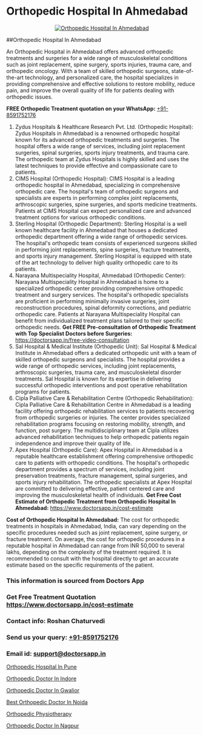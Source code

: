 # Orthopedic Hospital In Ahmedabad

<p align="center">
  <a href="https://doctorsapp.in">
    <img src="https://i.ibb.co/tqM3hNg/sqdqdqsddsa.png" alt="Orthopedic Hospital In Ahmedabad">
  </a>
</p>
##Orthopedic Hospital In Ahmedabad

An Orthopedic Hospital in Ahmedabad offers advanced orthopedic treatments and surgeries for a wide range of musculoskeletal conditions such as joint replacement, spine surgery, sports injuries, trauma care, and orthopedic oncology. With a team of skilled orthopedic surgeons, state-of-the-art technology, and personalized care, the hospital specializes in providing comprehensive and effective solutions to restore mobility, reduce pain, and improve the overall quality of life for patients dealing with orthopedic issues.

**FREE Orthopedic Treatment quotation on your WhatsApp:**  [+91-8591752176](https://api.whatsapp.com/send?phone=8591752176)

1) Zydus Hospitals & Healthcare Research Pvt. Ltd. (Orthopedic Hospital):
Zydus Hospitals in Ahmedabad is a renowned orthopedic hospital known for its advanced orthopedic treatments and surgeries. The hospital offers a wide range of services, including joint replacement surgeries, spinal surgeries, sports injury treatments, and trauma care. The orthopedic team at Zydus Hospitals is highly skilled and uses the latest techniques to provide effective and compassionate care to patients.
2) CIMS Hospital (Orthopedic Hospital):
CIMS Hospital is a leading orthopedic hospital in Ahmedabad, specializing in comprehensive orthopedic care. The hospital's team of orthopedic surgeons and specialists are experts in performing complex joint replacements, arthroscopic surgeries, spine surgeries, and sports medicine treatments. Patients at CIMS Hospital can expect personalized care and advanced treatment options for various orthopedic conditions.
3) Sterling Hospital (Orthopedic Department):
Sterling Hospital is a well known healthcare facility in Ahmedabad that houses a dedicated orthopedic department offering a wide range of orthopedic services. The hospital's orthopedic team consists of experienced surgeons skilled in performing joint replacements, spine surgeries, fracture treatments, and sports injury management. Sterling Hospital is equipped with state of the art technology to deliver high quality orthopedic care to its patients.
4) Narayana Multispeciality Hospital, Ahmedabad (Orthopedic Center):
Narayana Multispeciality Hospital in Ahmedabad is home to a specialized orthopedic center providing comprehensive orthopedic treatment and surgery services. The hospital's orthopedic specialists are proficient in performing minimally invasive surgeries, joint reconstruction procedures, spinal deformity corrections, and pediatric orthopedic care. Patients at Narayana Multispeciality Hospital can benefit from individualized treatment plans tailored to their specific orthopedic needs.
**Get FREE Pre-consultation of Orthopedic Treatment with Top Specialist Doctors before Surgeries:** https://doctorsapp.in/free-video-consultation
5) Sal Hospital & Medical Institute (Orthopedic Unit):
Sal Hospital & Medical Institute in Ahmedabad offers a dedicated orthopedic unit with a team of skilled orthopedic surgeons and specialists. The hospital provides a wide range of orthopedic services, including joint replacements, arthroscopic surgeries, trauma care, and musculoskeletal disorder treatments. Sal Hospital is known for its expertise in delivering successful orthopedic interventions and post operative rehabilitation programs for patients.
6) Cipla Palliative Care & Rehabilitation Centre (Orthopedic Rehabilitation):
Cipla Palliative Care & Rehabilitation Centre in Ahmedabad is a leading facility offering orthopedic rehabilitation services to patients recovering from orthopedic surgeries or injuries. The center provides specialized rehabilitation programs focusing on restoring mobility, strength, and function, post surgery. The multidisciplinary team at Cipla utilizes advanced rehabilitation techniques to help orthopedic patients regain independence and improve their quality of life.
7) Apex Hospital (Orthopedic Care):
Apex Hospital in Ahmedabad is a reputable healthcare establishment offering comprehensive orthopedic care to patients with orthopedic conditions. The hospital's orthopedic department provides a spectrum of services, including joint preservation treatments, fracture management, spinal surgeries, and sports injury rehabilitation. The orthopedic specialists at Apex Hospital are committed to delivering effective, patient centered care and improving the musculoskeletal health of individuals.
**Get Free Cost Estimate of Orthopedic Treatment from Orthopedic Hospital In Ahmedabad:** https://www.doctorsapp.in/cost-estimate

**Cost of Orthopedic Hospital In Ahmedabad:**
The cost for orthopedic treatments in hospitals in Ahmedabad, India, can vary depending on the specific procedures needed such as joint replacement, spine surgery, or fracture treatment. On average, the cost for orthopedic procedures in a reputable hospital in Ahmedabad can range from INR 50,000 to several lakhs, depending on the complexity of the treatment required. It is recommended to consult with the hospital directly to get an accurate estimate based on the specific requirements of the patient.

### This information is sourced from Doctors App 
### Get Free Treatment Quotation https://www.doctorsapp.in/cost-estimate
### Contact info: Roshan Chaturvedi 
### Send us your query: [+91-8591752176](https://api.whatsapp.com/send?phone=8591752176) 
### Email id: support@doctorsapp.in

[Orthopedic Hospital In Pune](https://www.linkedin.com/pulse/orthopedic-hospital-pune-knee-replacement-treatment-04jue?trackingId=FCcbUXQ%2FbmWDeeFpHBrl%2FA%3D%3D&lipi=urn%3Ali%3Apage%3Ad_flagship3_company_admin%3BII%2FSNcWiSiigR90SV5cfEQ%3D%3D)

[Orthopedic Doctor In Indore](https://www.linkedin.com/pulse/orthopedic-doctor-indore-doctorsapp-united-arab-emirates-24ape?trackingId=JrtEFChP8WfKk%2BErxyVv0Q%3D%3D&lipi=urn%3Ali%3Apage%3Ad_flagship3_company_admin%3BSXrbBuk4SwWZ8nIcZ2zSvw%3D%3D)

[Orthopedic Doctor In Gwalior](https://medium.com/@vimalrana22/orthopedic-doctor-in-gwalior-db56315fa585)

[Best Orthopedic Doctor In Noida](https://medium.com/@vimalrana22/best-orthopedic-doctor-in-noida-5fe7448c5c3c)

[Orthopedic Physiotherapy](https://justacademyin.github.io/justacademy/orthopedic-physiotherapy)

[Orthopedic Doctor In Nagpur](https://justacademyin.github.io/justacademy/orthopedic-doctor-in-nagpur)

